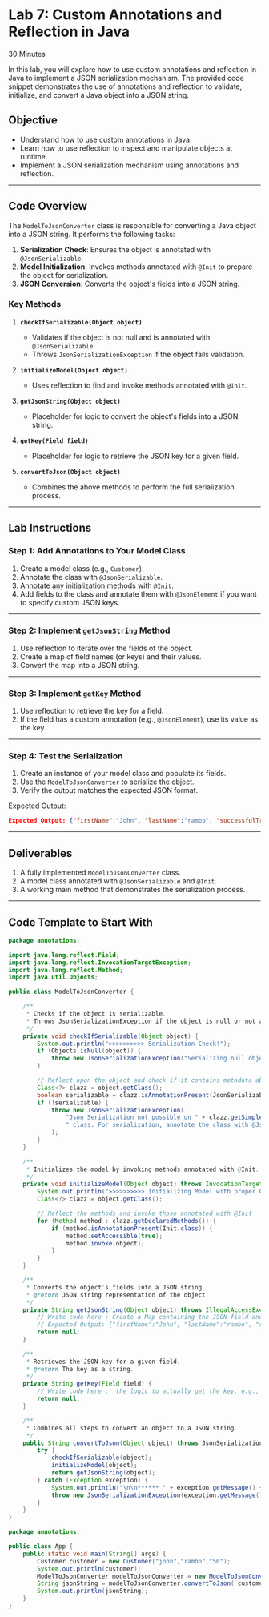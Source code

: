 # Lab 7: Custom Annotations and Reflection in Java
30 Minutes

In this lab, you will explore how to use custom annotations and reflection in Java to implement a JSON serialization mechanism. The provided code snippet demonstrates the use of annotations and reflection to validate, initialize, and convert a Java object into a JSON string.

## Objective

- Understand how to use custom annotations in Java.
- Learn how to use reflection to inspect and manipulate objects at runtime.
- Implement a JSON serialization mechanism using annotations and reflection.

---

## Code Overview

The `ModelToJsonConverter` class is responsible for converting a Java object into a JSON string. It performs the following tasks:

1. **Serialization Check**: Ensures the object is annotated with `@JsonSerializable`.
2. **Model Initialization**: Invokes methods annotated with `@Init` to prepare the object for serialization.
3. **JSON Conversion**: Converts the object's fields into a JSON string.

### Key Methods

1. **`checkIfSerializable(Object object)`**
    - Validates if the object is not null and is annotated with `@JsonSerializable`.
    - Throws `JsonSerializationException` if the object fails validation.

2. **`initializeModel(Object object)`**
    - Uses reflection to find and invoke methods annotated with `@Init`.

3. **`getJsonString(Object object)`**
    - Placeholder for logic to convert the object's fields into a JSON string.

4. **`getKey(Field field)`**
    - Placeholder for logic to retrieve the JSON key for a given field.

5. **`convertToJson(Object object)`**
    - Combines the above methods to perform the full serialization process.

---

## Lab Instructions

### Step 1: Add Annotations to Your Model Class

1. Create a model class (e.g., `Customer`).
2. Annotate the class with `@JsonSerializable`.
3. Annotate any initialization methods with `@Init`.
4. Add fields to the class and annotate them with `@JsonElement` if you want to specify custom JSON keys.


---

### Step 2: Implement `getJsonString` Method

1. Use reflection to iterate over the fields of the object.
2. Create a map of field names (or keys) and their values.
3. Convert the map into a JSON string.

---

### Step 3: Implement `getKey` Method

1. Use reflection to retrieve the key for a field.
2. If the field has a custom annotation (e.g., `@JsonElement`), use its value as the key.

---

### Step 4: Test the Serialization

1. Create an instance of your model class and populate its fields.
2. Use the `ModelToJsonConverter` to serialize the object.
3. Verify the output matches the expected JSON format.



Expected Output:
```json
Expected Output: {"firstName":"John", "lastName":"rambo", "successfulTransactionFormatted":"50"}
```

---

## Deliverables

1. A fully implemented `ModelToJsonConverter` class.
2. A model class annotated with `@JsonSerializable` and `@Init`.
3. A working main method that demonstrates the serialization process.

---

## Code Template to Start With
```java
package annotations;

import java.lang.reflect.Field;
import java.lang.reflect.InvocationTargetException;
import java.lang.reflect.Method;
import java.util.Objects;

public class ModelToJsonConverter {

    /**
     * Checks if the object is serializable.
     * Throws JsonSerializationException if the object is null or not annotated with @JsonSerializable.
     */
    private void checkIfSerializable(Object object) {
        System.out.println(">>>>>>>>>> Serialization Check!");
        if (Objects.isNull(object)) {
            throw new JsonSerializationException("Serializing null object.");
        }

        // Reflect upon the object and check if it contains metadata about serialization
        Class<?> clazz = object.getClass();
        boolean serializable = clazz.isAnnotationPresent(JsonSerializable.class);
        if (!serializable) {
            throw new JsonSerializationException(
                "Json Serialization not possible on " + clazz.getSimpleName() + 
                " class. For serialization, annotate the class with @JsonSerializable."
            );
        }
    }

    /**
     * Initializes the model by invoking methods annotated with @Init.
     */
    private void initializeModel(Object object) throws InvocationTargetException, IllegalAccessException {
        System.out.println(">>>>>>>>>> Initializing Model with proper Case!");
        Class<?> clazz = object.getClass();

        // Reflect the methods and invoke those annotated with @Init
        for (Method method : clazz.getDeclaredMethods()) {
            if (method.isAnnotationPresent(Init.class)) {
                method.setAccessible(true);
                method.invoke(object);
            }
        }
    }

    /**
     * Converts the object's fields into a JSON string.
     * @return JSON string representation of the object.
     */
    private String getJsonString(Object object) throws IllegalAccessException {
        // Write code here : Create a Map containing the JSON field and the value, and return a JSON string
        // Expected Output: {"firstName":"John", "lastName":"rambo", "successfulTransactionFormatted":"50"}
        return null;
    }

    /**
     * Retrieves the JSON key for a given field.
     * @return The key as a string.
     */
    private String getKey(Field field) {
        // Write code here :  the logic to actually get the key, e.g., "successfulTransactionFormatted"
        return null;
    }

    /**
     * Combines all steps to convert an object to a JSON string.
     */
    public String convertToJson(Object object) throws JsonSerializationException {
        try {
            checkIfSerializable(object);
            initializeModel(object);
            return getJsonString(object);
        } catch (Exception exception) {
            System.out.println("\n\n****** " + exception.getMessage() + " ******\n");
            throw new JsonSerializationException(exception.getMessage());
        }
    }
}
```
```java
package annotations;

public class App {
    public static void main(String[] args) {
        Customer customer = new Customer("john","rambo","50");
        System.out.println(customer);
        ModelToJsonConverter modelToJsonConverter = new ModelToJsonConverter();
        String jsonString = modelToJsonConverter.convertToJson( customer );
        System.out.println(jsonString);
    }
}
```